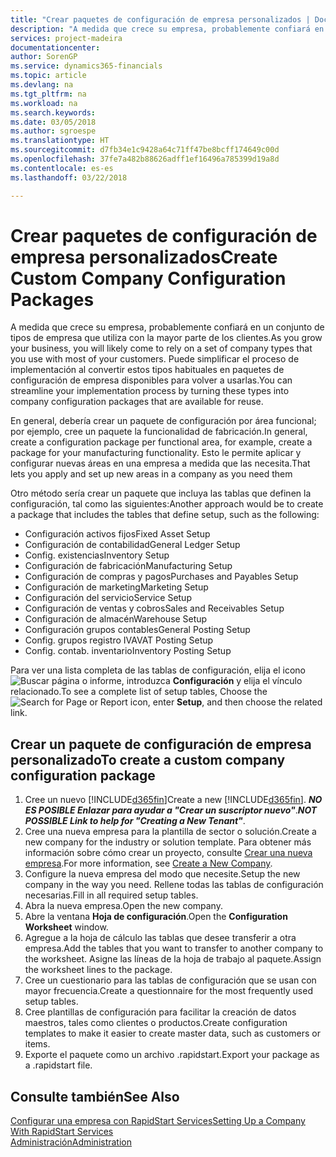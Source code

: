 ```yaml
---
title: "Crear paquetes de configuración de empresa personalizados | Documentos de Microsoft"
description: "A medida que crece su empresa, probablemente confiará en un conjunto de tipos de empresa que utiliza con la mayor parte de los clientes. Puede simplificar el proceso de implementación al convertir estos tipos habituales en paquetes de configuración de empresa disponibles para volver a usarlas."
services: project-madeira
documentationcenter: 
author: SorenGP
ms.service: dynamics365-financials
ms.topic: article
ms.devlang: na
ms.tgt_pltfrm: na
ms.workload: na
ms.search.keywords: 
ms.date: 03/05/2018
ms.author: sgroespe
ms.translationtype: HT
ms.sourcegitcommit: d7fb34e1c9428a64c71ff47be8bcff174649c00d
ms.openlocfilehash: 37fe7a482b88626adff1ef16496a785399d19a8d
ms.contentlocale: es-es
ms.lasthandoff: 03/22/2018

---
```

# <a name="create-custom-company-configuration-packages"></a><span data-ttu-id="eef4d-104">Crear paquetes de configuración de empresa personalizados</span><span class="sxs-lookup"><span data-stu-id="eef4d-104">Create Custom Company Configuration Packages</span></span>
<span data-ttu-id="eef4d-105">A medida que crece su empresa, probablemente confiará en un conjunto de tipos de empresa que utiliza con la mayor parte de los clientes.</span><span class="sxs-lookup"><span data-stu-id="eef4d-105">As you grow your business, you will likely come to rely on a set of company types that you use with most of your customers.</span></span> <span data-ttu-id="eef4d-106">Puede simplificar el proceso de implementación al convertir estos tipos habituales en paquetes de configuración de empresa disponibles para volver a usarlas.</span><span class="sxs-lookup"><span data-stu-id="eef4d-106">You can streamline your implementation process by turning these types into company configuration packages that are available for reuse.</span></span>  

<span data-ttu-id="eef4d-107">En general, debería crear un paquete de configuración por área funcional; por ejemplo, cree un paquete la funcionalidad de fabricación.</span><span class="sxs-lookup"><span data-stu-id="eef4d-107">In general, create a configuration package per functional area, for example, create a package for your manufacturing functionality.</span></span> <span data-ttu-id="eef4d-108">Esto le permite aplicar y configurar nuevas áreas en una empresa a medida que las necesita.</span><span class="sxs-lookup"><span data-stu-id="eef4d-108">That lets you apply and set up new areas in a company as you need them</span></span>  

<span data-ttu-id="eef4d-109">Otro método sería crear un paquete que incluya las tablas que definen la configuración, tal como las siguientes:</span><span class="sxs-lookup"><span data-stu-id="eef4d-109">Another approach would be to create a package that includes the tables that define setup, such as the following:</span></span>  

-   <span data-ttu-id="eef4d-110">Configuración activos fijos</span><span class="sxs-lookup"><span data-stu-id="eef4d-110">Fixed Asset Setup</span></span>  
-   <span data-ttu-id="eef4d-111">Configuración de contabilidad</span><span class="sxs-lookup"><span data-stu-id="eef4d-111">General Ledger Setup</span></span>  
-   <span data-ttu-id="eef4d-112">Config. existencias</span><span class="sxs-lookup"><span data-stu-id="eef4d-112">Inventory Setup</span></span>  
-   <span data-ttu-id="eef4d-113">Configuración de fabricación</span><span class="sxs-lookup"><span data-stu-id="eef4d-113">Manufacturing Setup</span></span>  
-   <span data-ttu-id="eef4d-114">Configuración de compras y pagos</span><span class="sxs-lookup"><span data-stu-id="eef4d-114">Purchases and Payables Setup</span></span>  
-   <span data-ttu-id="eef4d-115">Configuración de marketing</span><span class="sxs-lookup"><span data-stu-id="eef4d-115">Marketing Setup</span></span>  
-   <span data-ttu-id="eef4d-116">Configuración del servicio</span><span class="sxs-lookup"><span data-stu-id="eef4d-116">Service Setup</span></span>  
-   <span data-ttu-id="eef4d-117">Configuración de ventas y cobros</span><span class="sxs-lookup"><span data-stu-id="eef4d-117">Sales and Receivables Setup</span></span>  
-   <span data-ttu-id="eef4d-118">Configuración de almacén</span><span class="sxs-lookup"><span data-stu-id="eef4d-118">Warehouse Setup</span></span>  
-   <span data-ttu-id="eef4d-119">Configuración grupos contables</span><span class="sxs-lookup"><span data-stu-id="eef4d-119">General Posting Setup</span></span>  
-   <span data-ttu-id="eef4d-120">Config. grupos registro IVA</span><span class="sxs-lookup"><span data-stu-id="eef4d-120">VAT Posting Setup</span></span>  
-   <span data-ttu-id="eef4d-121">Config. contab. inventario</span><span class="sxs-lookup"><span data-stu-id="eef4d-121">Inventory Posting Setup</span></span>  

<span data-ttu-id="eef4d-122">Para ver una lista completa de las tablas de configuración, elija el icono ![Buscar página o informe](media/ui-search/search_small.png "icono Buscar página o informe"), introduzca **Configuración** y elija el vínculo relacionado.</span><span class="sxs-lookup"><span data-stu-id="eef4d-122">To see a complete list of setup tables, Choose the ![Search for Page or Report](media/ui-search/search_small.png "Search for Page or Report icon") icon, enter **Setup**, and then choose the related link.</span></span>  

## <a name="to-create-a-custom-company-configuration-package"></a><span data-ttu-id="eef4d-123">Crear un paquete de configuración de empresa personalizado</span><span class="sxs-lookup"><span data-stu-id="eef4d-123">To create a custom company configuration package</span></span>  
1.  <span data-ttu-id="eef4d-124">Cree un nuevo [!INCLUDE[d365fin](includes/d365fin_md.md)]</span><span class="sxs-lookup"><span data-stu-id="eef4d-124">Create a new [!INCLUDE[d365fin](includes/d365fin_md.md)].</span></span> <span data-ttu-id="eef4d-125">***NO ES POSIBLE Enlazar para ayudar a "Crear un suscriptor nuevo"***.</span><span class="sxs-lookup"><span data-stu-id="eef4d-125">***NOT POSSIBLE Link to help for "Creating a New Tenant"***.</span></span>   
2.  <span data-ttu-id="eef4d-126">Cree una nueva empresa para la plantilla de sector o solución.</span><span class="sxs-lookup"><span data-stu-id="eef4d-126">Create a new company for the industry or solution template.</span></span> <span data-ttu-id="eef4d-127">Para obtener más información sobre cómo crear un proyecto, consulte [Crear una nueva empresa](admin-how-to-create-a-new-company.md).</span><span class="sxs-lookup"><span data-stu-id="eef4d-127">For more information, see [Create a New Company](admin-how-to-create-a-new-company.md).</span></span>  
3.  <span data-ttu-id="eef4d-128">Configure la nueva empresa del modo que necesite.</span><span class="sxs-lookup"><span data-stu-id="eef4d-128">Setup the new company in the way you need.</span></span> <span data-ttu-id="eef4d-129">Rellene todas las tablas de configuración necesarias.</span><span class="sxs-lookup"><span data-stu-id="eef4d-129">Fill in all required setup tables.</span></span>  
4.  <span data-ttu-id="eef4d-130">Abra la nueva empresa.</span><span class="sxs-lookup"><span data-stu-id="eef4d-130">Open the new company.</span></span>
5. <span data-ttu-id="eef4d-131">Abre la ventana **Hoja de configuración**.</span><span class="sxs-lookup"><span data-stu-id="eef4d-131">Open the **Configuration Worksheet** window.</span></span>  
6.  <span data-ttu-id="eef4d-132">Agregue a la hoja de cálculo las tablas que desee transferir a otra empresa.</span><span class="sxs-lookup"><span data-stu-id="eef4d-132">Add the tables that you want to transfer to another company to the worksheet.</span></span> <span data-ttu-id="eef4d-133">Asigne las líneas de la hoja de trabajo al paquete.</span><span class="sxs-lookup"><span data-stu-id="eef4d-133">Assign the worksheet lines to the package.</span></span>  
7.  <span data-ttu-id="eef4d-134">Cree un cuestionario para las tablas de configuración que se usan con mayor frecuencia.</span><span class="sxs-lookup"><span data-stu-id="eef4d-134">Create a questionnaire for the most frequently used setup tables.</span></span>  
8.  <span data-ttu-id="eef4d-135">Cree plantillas de configuración para facilitar la creación de datos maestros, tales como clientes o productos.</span><span class="sxs-lookup"><span data-stu-id="eef4d-135">Create configuration templates to make it easier to create master data, such as customers or items.</span></span>  
9.  <span data-ttu-id="eef4d-136">Exporte el paquete como un archivo .rapidstart.</span><span class="sxs-lookup"><span data-stu-id="eef4d-136">Export your package as a .rapidstart file.</span></span>  

## <a name="see-also"></a><span data-ttu-id="eef4d-137">Consulte también</span><span class="sxs-lookup"><span data-stu-id="eef4d-137">See Also</span></span>  
[<span data-ttu-id="eef4d-138">Configurar una empresa con RapidStart Services</span><span class="sxs-lookup"><span data-stu-id="eef4d-138">Setting Up a Company With RapidStart Services</span></span>](admin-set-up-a-company-with-rapidstart.md)  
[<span data-ttu-id="eef4d-139">Administración</span><span class="sxs-lookup"><span data-stu-id="eef4d-139">Administration</span></span>](admin-setup-and-administration.md)

